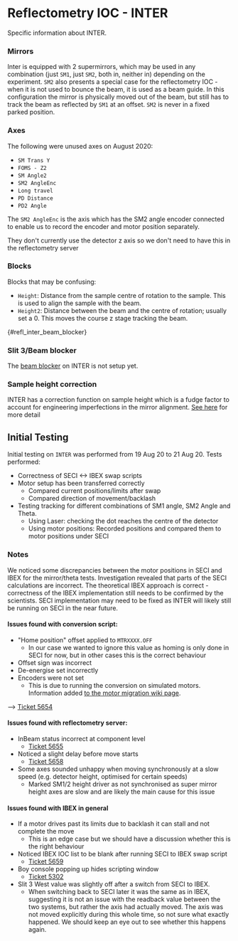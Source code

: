 # Reflectometry IOC - INTER

Specific information about INTER.

### Mirrors

Inter is equipped with 2 supermirrors, which may be used in any combination (just `SM1`, just `SM2`, both in, neither in) depending on the experiment. `SM2` also presents a special case for the reflectometry IOC - when it is not used to bounce the beam, it is used as a beam guide. In this configuration the mirror is physically moved out of the beam, but still has to track the beam as reflected by `SM1` at an offset. `SM2` is never in a fixed parked position.

### Axes

The following were unused axes on August 2020:

- `SM Trans Y`
- `FOMS - Z2`
- `SM Angle2`
- `SM2 AngleEnc`
- `Long travel`
- `PD Distance`
- `PD2 Angle`

The `SM2 AngleEnc` is the axis which has the SM2 angle encoder connected to enable us to record the encoder and motor position separately.

They don't currently use the detector z axis so we don't need to have this in the reflectometry server


### Blocks

Blocks that may be confusing:

- `Height`: Distance from the sample centre of rotation to the sample. This is used to align the sample with the beam.
- `Height2`: Distance between the beam and the centre of rotation; usually set a 0. This moves the course z stage tracking the beam.

{#refl_inter_beam_blocker}
### Slit 3/Beam blocker

The [beam blocker](../Reflectometry-Beam-Blocker) on INTER is not setup yet.

### Sample height correction

INTER has a correction function on sample height which is a fudge factor to account for engineering imperfections in the mirror alignment. [See here](https://github.com/ISISComputingGroup/IBEX/issues/6357#issuecomment-844244014) for more detail


## Initial Testing
Initial testing on `INTER` was performed from 19 Aug 20 to 21 Aug 20. Tests performed:
- Correctness of SECI <-> IBEX swap scripts
- Motor setup has been transferred correctly
    - Compared current positions/limits after swap
    - Compared direction of movement/backlash
- Testing tracking for different combinations of SM1 angle, SM2 Angle and Theta.
    - Using Laser: checking the dot reaches the centre of the detector
    - Using motor positions: Recorded positions and compared them to motor positions under SECI

### Notes

We noticed some discrepancies between the motor positions in SECI and IBEX for the mirror/theta tests. Investigation revealed that parts of the SECI calculations are incorrect. The theoretical IBEX approach is correct - correctness of the IBEX implementation still needs to be confirmed by the scientists. SECI implementation may need to be fixed as INTER will likely still be running on SECI in the near future.

#### Issues found with conversion script:
- "Home position" offset applied to `MTRXXXX.OFF` 
    - In our case we wanted to ignore this value as homing is only done in SECI for now, but in other cases this is the correct behaviour
- Offset sign was incorrect
- De-energise set incorrectly
- Encoders were not set 
    - This is due to running the conversion on simulated motors. Information added [to the motor migration wiki page](https://github.com/ISISComputingGroup/ibex_developers_manual/wiki/Migrating-Galil-motors-from-SECI-to-IBEX).

--> [Ticket 5654](https://github.com/ISISComputingGroup/IBEX/issues/5654)

#### Issues found with reflectometry server:
- InBeam status incorrect at component level 
    - [Ticket 5655](https://github.com/ISISComputingGroup/IBEX/issues/5655)
- Noticed a slight delay before move starts 
    - [Ticket 5658](https://github.com/ISISComputingGroup/IBEX/issues/5658)
- Some axes sounded unhappy when moving synchronously at a slow speed (e.g. detector height, optimised for certain speeds)
    - Marked SM1/2 height driver as not synchronised as super mirror height axes are slow and are likely the main cause for this issue


#### Issues found with IBEX in general
- If a motor drives past its limits due to backlash it can stall and not complete the move 
    - This is an edge case but we should have a discussion whether this is the right behaviour
- Noticed IBEX IOC list to be blank after running SECI to IBEX swap script
    - [Ticket 5659](https://github.com/ISISComputingGroup/IBEX/issues/5659)
- Boy console popping up hides scripting window
    - [Ticket 5302](https://github.com/ISISComputingGroup/IBEX/issues/5302)
- Slit 3 West value was slightly off after a switch from SECI to IBEX.
    -  When switching back to SECI later it was the same as in IBEX, suggesting it is not an issue with the readback value between the two systems, but rather the axis had actually moved. The axis was not moved explicitly during this whole time, so not sure what exactly happened. We should keep an eye out to see whether this happens again.
